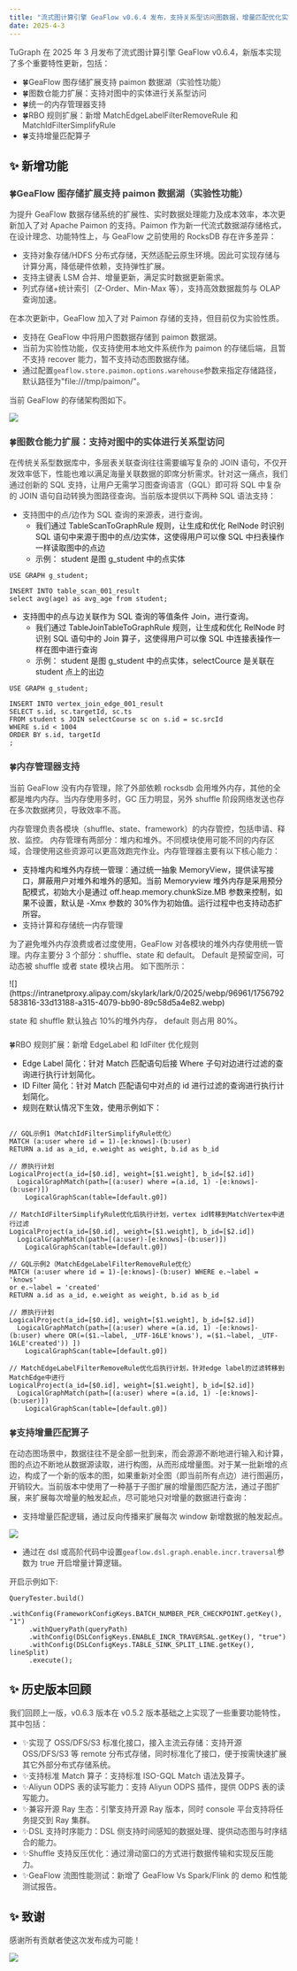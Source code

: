 ```yaml
---
title: "流式图计算引擎 GeaFlow v0.6.4 发布，支持关系型访问图数据，增量匹配优化实时处理"
date: 2025-4-3
---
```


<font style="color:rgb(63, 63, 63);">TuGraph 在 2025 年 3 月发布了流式图计算引擎 GeaFlow v0.6.4，新版本实现了多个重要特性更新，包括：</font>

- <font style="color:rgb(63, 63, 63);">🍀</font><font style="color:rgb(63, 63, 63);">GeaFlow 图存储扩展支持 paimon 数据湖（实验性功能）</font>
- <font style="color:rgb(63, 63, 63);">🍀</font><font style="color:rgb(63, 63, 63);">图数仓能力扩展：支持对图中的实体进行关系型访问</font>
- <font style="color:rgb(63, 63, 63);">🍀</font><font style="color:rgb(63, 63, 63);">统一的内存管理器支持</font>
- <font style="color:rgb(63, 63, 63);">🍀</font><font style="color:rgb(63, 63, 63);">RBO 规则扩展：新增 MatchEdgeLabelFilterRemoveRule 和 MatchIdFilterSimplifyRule</font>
- <font style="color:rgb(63, 63, 63);">🍀</font><font style="color:rgb(63, 63, 63);">支持增量匹配算子</font>

<!-- truncate -->

## ✨ 新增功能

### <font style="color:rgb(63, 63, 63);">🍀</font><font style="color:rgb(63, 63, 63);">GeaFlow 图存储扩展支持 paimon 数据湖（实验性功能）</font>

<font style="color:rgb(63, 63, 63);">为提升 GeaFlow 数据存储系统的扩展性、实时数据处理能力及成本效率，本次更新加入了对 Apache Paimon 的支持。Paimon 作为新一代流式数据湖存储格式，在设计理念、功能特性上，与 GeaFlow 之前使用的 RocksDB 存在许多差异：</font>

- <font style="color:rgb(63, 63, 63);">支持对象存储/HDFS 分布式存储，天然适配云原生环境。因此可实现存储与计算分离，降低硬件依赖，支持弹性扩展。</font>
- <font style="color:rgb(63, 63, 63);">支持主键表 LSM 合并、增量更新，满足实时数据更新需求。</font>
- <font style="color:rgb(63, 63, 63);">列式存储+统计索引（Z-Order、Min-Max 等），支持高效数据裁剪与 OLAP 查询加速。</font>

<font style="color:rgb(63, 63, 63);">在本次更新中，GeaFlow 加入了对 Paimon 存储的支持，但目前仅为实验性质。</font>

- <font style="color:rgb(63, 63, 63);">支持在 GeaFlow 中将用户图数据存储到 paimon 数据湖。</font>
- <font style="color:rgb(63, 63, 63);">当前为实验性功能，仅支持使用本地文件系统作为 paimon 的存储后端，且暂不支持 recover 能力，暂不支持动态图数据存储。</font>
- <font style="color:rgb(63, 63, 63);">通过配置`geaflow.store.paimon.options.warehouse`参数来指定存储路径，默认路径为"file:///tmp/paimon/"。</font>

<font style="color:rgb(63, 63, 63);">当前 GeaFlow 的存储架构图如下。</font>

![](https://intranetproxy.alipay.com/skylark/lark/0/2025/webp/96961/1756792583755-e264437e-59a4-4483-81b9-6b1b26a49279.webp)

<font style="color:rgb(63, 63, 63);"></font>

### <font style="color:rgb(63, 63, 63);">🍀</font><font style="color:rgb(63, 63, 63);">图数仓能力扩展：支持对图中的实体进行关系型访问</font>

<font style="color:rgb(63, 63, 63);">在传统关系型数据库中，多层表关联查询往往需要编写复杂的 JOIN 语句，不仅开发效率低下，性能也难以满足海量关联数据的即席分析需求。针对这一痛点，我们通过创新的 SQL 支持，让用户无需学习图查询语言（GQL）即可将 SQL 中复杂的 JOIN 语句自动转换为图路径查询。当前版本提供以下两种 SQL 语法支持：</font>

- <font style="color:rgb(63, 63, 63);">支持图中的点/边作为 SQL 查询的来源表，进行查询。</font>
  - <font style="color:rgba(0, 0, 0, 0.9);">我们通过 TableScanToGraphRule 规则，让生成和优化 RelNode 时识别 SQL 语句中来源于图中的点/边实体，这使得用户可以像 SQL 中扫表操作一样读取图中的点边</font>
  - <font style="color:rgba(0, 0, 0, 0.9);">示例： student 是图 g_student 中的点实体</font>

```plain
USE GRAPH g_student;

INSERT INTO table_scan_001_result
select avg(age) as avg_age from student;
```

- <font style="color:rgba(0, 0, 0, 0.9);">支持图中的点与边关联作为 SQL 查询的等值条件 Join，进行查询。</font>
  - <font style="color:rgba(0, 0, 0, 0.9);">我们通过 TableJoinTableToGraphRule 规则，让生成和优化 RelNode 时识别 SQL 语句中的 Join 算子，这使得用户可以像 SQL 中连接表操作一样在图中进行查询</font>
  - <font style="color:rgba(0, 0, 0, 0.9);">示例： student 是图 g_student 中的点实体，selectCource 是关联在 student 点上的出边</font>

```plain
USE GRAPH g_student;

INSERT INTO vertex_join_edge_001_result
SELECT s.id, sc.targetId, sc.ts
FROM student s JOIN selectCourse sc on s.id = sc.srcId
WHERE s.id < 1004
ORDER BY s.id, targetId
;
```

### <font style="color:rgb(62, 62, 62);">🍀</font><font style="color:rgb(62, 62, 62);">内存管理器支持</font>

<font style="color:rgb(62, 62, 62);">当前 GeaFlow 没有内存管理，除了外部依赖 rocksdb 会用堆外内存，其他的全都是堆内内存。当内存使用多时，GC 压力明显，另外 shuffle 阶段网络发送也存在多次数据拷贝，导致效率不高。 </font>

<font style="color:rgb(62, 62, 62);">内存管理负责各模块（shuffle、state、framework）的内存管控，包括申请、释放、监控。 内存管理有两部分：堆内和堆外。不同模块使用可能不同的内存区域，合理使用这些资源可以更高效跑完作业。内存管理器主要有以下核心能力：</font>

- <font style="color:rgba(0, 0, 0, 0.9);">支持堆内和堆外内存统一管理：通过统一抽象 MemoryView，提供读写接口，屏蔽用户对堆外和堆外的感知。当前 Memoryview 堆外内存是采用预分配模式，初始大小是通过 off.heap.memory.chunkSize.MB 参数来控制，如果不设置，默认是 -Xmx 参数的 30%作为初始值。运行过程中也支持动态扩所容。 </font>
- <font style="color:rgb(62, 62, 62);">支持计算和存储统一内存管理</font>

<font style="color:rgb(62, 62, 62);">为了避免堆外内存浪费或者过度使用，GeaFlow 对各模块的堆外内存使用统一管理。内存主要分 3 个部分：shuffle、state 和 default。 Default 是预留空间，可动态被 shuffle 或者 state 模块占用。 如下图所示：</font>

<font style="color:rgb(62, 62, 62);">  
</font>![](https://intranetproxy.alipay.com/skylark/lark/0/2025/webp/96961/1756792583816-33d13188-a315-4079-bb90-89c58d5a4e82.webp)

<font style="color:rgb(62, 62, 62);">state 和 shuffle 默认独占 10%的堆外内存， default 则占用 80%。</font>

###

<font style="color:rgb(62, 62, 62);">🍀</font><font style="color:rgb(62, 62, 62);">RBO 规则扩展：新增 EdgeLabel 和 IdFilter 优化规则</font>

- <font style="color:rgba(0, 0, 0, 0.9);">Edge Label 简化：针对 Match 匹配语句后接 Where 子句对边进行过滤的查询进行执行计划简化。</font>
- <font style="color:rgba(0, 0, 0, 0.9);">ID Filter 简化：针对 Match 匹配语句中对点的 id 进行过滤的查询进行执行计划简化。</font>
- <font style="color:rgba(0, 0, 0, 0.9);">规则在默认情况下生效，使用示例如下：</font>

```plain

// GQL示例1（MatchIdFilterSimplifyRule优化）
MATCH (a:user where id = 1)-[e:knows]-(b:user)
RETURN a.id as a_id, e.weight as weight, b.id as b_id

// 原执行计划
LogicalProject(a_id=[$0.id], weight=[$1.weight], b_id=[$2.id])
  LogicalGraphMatch(path=[(a:user) where =(a.id, 1) -[e:knows]-(b:user)])
    LogicalGraphScan(table=[default.g0])

// MatchIdFilterSimplifyRule优化后执行计划，vertex id转移到MatchVertex中进行过滤
LogicalProject(a_id=[$0.id], weight=[$1.weight], b_id=[$2.id])
  LogicalGraphMatch(path=[(a:user)-[e:knows]-(b:user)])
    LogicalGraphScan(table=[default.g0])

// GQL示例2（MatchEdgeLabelFilterRemoveRule优化）
MATCH (a:user where id = 1)-[e:knows]-(b:user) WHERE e.~label = 'knows'
or e.~label = 'created'
RETURN a.id as a_id, e.weight as weight, b.id as b_id

// 原执行计划
LogicalProject(a_id=[$0.id], weight=[$1.weight], b_id=[$2.id])
  LogicalGraphMatch(path=[(a:user) where =(a.id, 1) -[e:knows]-(b:user) where OR(=($1.~label, _UTF-16LE'knows'), =($1.~label, _UTF-16LE'created')) ])
    LogicalGraphScan(table=[default.g0])

// MatchEdgeLabelFilterRemoveRule优化后执行计划，针对edge label的过滤转移到MatchEdge中进行
LogicalProject(a_id=[$0.id], weight=[$1.weight], b_id=[$2.id])
  LogicalGraphMatch(path=[(a:user) where =(a.id, 1) -[e:knows]-(b:user)])
    LogicalGraphScan(table=[default.g0])
```

### <font style="color:rgb(62, 62, 62);">🍀</font><font style="color:rgb(62, 62, 62);">支持增量匹配算子</font>

<font style="color:rgb(62, 62, 62);">在动态图场景中，数据往往不是全部一批到来，而会源源不断地进行输入和计算，图的点边不断地从数据源读取，进行构图，从而形成增量图。对于某一批新增的点边，构成了一个新的版本的图，如果重新对全图（即当前所有点边）进行图遍历，开销较大。当前版本中使用了一种基于子图扩展的增量图匹配方法，通过子图扩展，来扩展每次增量的触发起点，尽可能地只对增量的数据进行查询：</font>

- <font style="color:rgb(62, 62, 62);">支持增量匹配逻辑，通过反向传播来扩展每次 window 新增数据的触发起点。</font>

![](https://intranetproxy.alipay.com/skylark/lark/0/2025/webp/96961/1756792583809-8c862fd5-1d7f-4b8b-9b34-e63d1692deb6.webp)

- <font style="color:rgb(62, 62, 62);">通过在 dsl 或高阶代码中设置`geaflow.dsl.graph.enable.incr.traversal`参数为 true 开启增量计算逻辑。</font>

<font style="color:rgb(62, 62, 62);">开启示例如下:</font>

```plain
QueryTester.build()
     .withConfig(FrameworkConfigKeys.BATCH_NUMBER_PER_CHECKPOINT.getKey(), "1")
     .withQueryPath(queryPath)
     .withConfig(DSLConfigKeys.ENABLE_INCR_TRAVERSAL.getKey(), "true")
     .withConfig(DSLConfigKeys.TABLE_SINK_SPLIT_LINE.getKey(), lineSplit)
     .execute();
```

**<font style="color:rgb(255, 255, 255);background-color:rgb(38, 75, 239);"></font>**

## ✨ 历史版本回顾

<font style="color:rgb(63, 63, 63);">我们回顾上一版，v0.6.3 版本在 v0.5.2 版本基础之上实现了一些重要功能特性，其中包括：</font>

- <font style="color:rgb(63, 63, 63);">✨</font><font style="color:rgb(63, 63, 63);">实现了 OSS/DFS/S3 标准化接口，接入主流云存储：支持开源 OSS/DFS/S3 等 remote 分布式存储，同时标准化了接口，便于按需快速扩展其它外部分布式存储系统。</font>
- <font style="color:rgb(63, 63, 63);">✨</font><font style="color:rgb(63, 63, 63);">支持标准 Match 算子：支持标准 ISO-GQL Match 语法及算子。</font>
- <font style="color:rgb(63, 63, 63);">✨</font><font style="color:rgb(63, 63, 63);">Aliyun ODPS 表的读写能力：支持 Aliyun ODPS 插件，提供 ODPS 表的读写能力。</font>
- <font style="color:rgb(63, 63, 63);">✨</font><font style="color:rgb(63, 63, 63);">兼容开源 Ray 生态：引擎支持开源 Ray 版本，同时 console 平台支持将任务提交到 Ray 集群。</font>
- <font style="color:rgb(63, 63, 63);">✨</font><font style="color:rgb(63, 63, 63);">DSL 支持时序能力：DSL 侧支持时间感知的数据处理、提供动态图与时序结合的能力。</font>
- <font style="color:rgb(63, 63, 63);">✨</font><font style="color:rgb(63, 63, 63);">Shuffle 支持反压优化：通过滑动窗口的方式进行数据传输和实现反压能力。</font>
- <font style="color:rgb(63, 63, 63);">✨</font><font style="color:rgb(63, 63, 63);">GeaFlow 流图性能测试：新增了 GeaFlow Vs Spark/Flink 的 demo 和性能测试报告。</font>

## ✨ 致谢

<font style="color:rgb(62, 62, 62);">感谢所有贡献者使这次发布成为可能！ </font>

<font style="color:rgb(62, 62, 62);"></font>

![](https://intranetproxy.alipay.com/skylark/lark/0/2025/webp/96961/1756792583799-ea7feea1-1279-4089-bbb9-61fc0b6331b2.webp)
